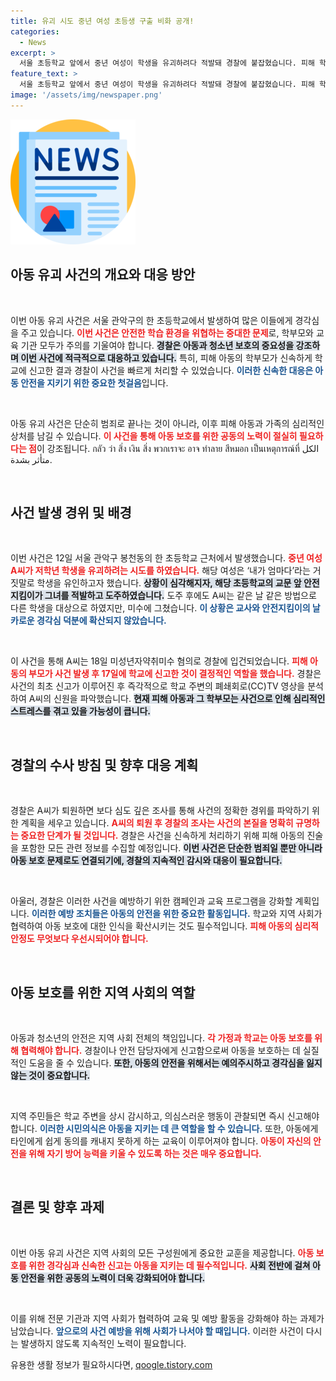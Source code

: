 ```yaml
---
title: 유괴 시도 중년 여성 초등생 구출 비화 공개!
categories:
  - News
excerpt: >
  서울 초등학교 앞에서 중년 여성이 학생을 유괴하려다 적발돼 경찰에 붙잡혔습니다. 피해 학생 학부모의 신고로 수사가 진행되고 있으며, A씨의 퇴원 후 사건 경위를 밝혀낼 예정입니다. 이 끔찍한 사건의 전말은 과연 무엇일까요?
feature_text: >
  서울 초등학교 앞에서 중년 여성이 학생을 유괴하려다 적발돼 경찰에 붙잡혔습니다. 피해 학생 학부모의 신고로 수사가 진행되고 있으며, A씨의 퇴원 후 사건 경위를 밝혀낼 예정입니다. 이 끔찍한 사건의 전말은 과연 무엇일까요?
image: '/assets/img/newspaper.png'
---
```


<p><img src="/assets/img/newspaper.png" alt="kimp 속보" /></p>

<h2 data-ke-size="size26">아동 유괴 사건의 개요와 대응 방안</h2>

<p data-ke-size="size16">&nbsp;</p>

<p>이번 아동 유괴 사건은 서울 관악구의 한 초등학교에서 발생하여 많은 이들에게 경각심을 주고 있습니다. <b><span style="color: #ee2323;">이번 사건은 안전한 학습 환경을 위협하는 중대한 문제</span></b>로, 학부모와 교육 기관 모두가 주의를 기울여야 합니다. <b><span style="background-color: #21538527;">경찰은 아동과 청소년 보호의 중요성을 강조하며 이번 사건에 적극적으로 대응하고 있습니다.</span></b> 특히, 피해 아동의 학부모가 신속하게 학교에 신고한 결과 경찰이 사건을 빠르게 처리할 수 있었습니다. <b><span style="color: #1a5490;">이러한 신속한 대응은 아동 안전을 지키기 위한 중요한 첫걸음</span></b>입니다.</p>

<p data-ke-size="size16">&nbsp;</p>

<p>아동 유괴 사건은 단순히 범죄로 끝나는 것이 아니라, 이후 피해 아동과 가족의 심리적인 상처를 남길 수 있습니다. <b><span style="color: #ee2323;">이 사건을 통해 아동 보호를 위한 공동의 노력이 절실히 필요하다는 점</span></b>이 강조됩니다. กลัว ว่า สิ่ง เงิน สิ่ง พวกเราจะ อาจ ทำลาย สีหมอก เป็นเหตุการณ์ที่ الكل متأثر بشدة. </p>

<p data-ke-size="size16">&nbsp;</p>

<h2 data-ke-size="size26">사건 발생 경위 및 배경</h2>

<p data-ke-size="size16">&nbsp;</p>

<p>이번 사건은 12일 서울 관악구 봉천동의 한 초등학교 근처에서 발생했습니다. <b><span style="color: #ee2323;">중년 여성 A씨가 저학년 학생을 유괴하려는 시도를 하였습니다.</span></b> 해당 여성은 ‘내가 엄마다’라는 거짓말로 학생을 유인하고자 했습니다. <b><span style="background-color: #21538527;">상황이 심각해지자, 해당 초등학교의 교문 앞 안전지킴이가 그녀를 적발하고 도주하였습니다.</span></b> 도주 후에도 A씨는 같은 날 같은 방법으로 다른 학생을 대상으로 하였지만, 미수에 그쳤습니다. <b><span style="color: #1a5490;">이 상황은 교사와 안전지킴이의 날카로운 경각심 덕분에 확산되지 않았습니다.</span></b> </p>

<p data-ke-size="size16">&nbsp;</p>

<p>이 사건을 통해 A씨는 18일 미성년자약취미수 혐의로 경찰에 입건되었습니다. <b><span style="color: #ee2323;">피해 아동의 부모가 사건 발생 후 17일에 학교에 신고한 것이 결정적인 역할을 했습니다.</span></b> 경찰은 사건의 최초 신고가 이루어진 후 즉각적으로 학교 주변의 폐쇄회로(CC)TV 영상을 분석하여 A씨의 신원을 파악했습니다. <b><span style="background-color: #21538527;">현재 피해 아동과 그 학부모는 사건으로 인해 심리적인 스트레스를 겪고 있을 가능성이 큽니다.</span></b></p>

<p data-ke-size="size16">&nbsp;</p>

<h2 data-ke-size="size26">경찰의 수사 방침 및 향후 대응 계획</h2>

<p data-ke-size="size16">&nbsp;</p>

<p>경찰은 A씨가 퇴원하면 보다 심도 깊은 조사를 통해 사건의 정확한 경위를 파악하기 위한 계획을 세우고 있습니다. <b><span style="color: #ee2323;">A씨의 퇴원 후 경찰의 조사는 사건의 본질을 명확히 규명하는 중요한 단계가 될 것입니다.</span></b> 경찰은 사건을 신속하게 처리하기 위해 피해 아동의 진술을 포함한 모든 관련 정보를 수집할 예정입니다. <b><span style="background-color: #21538527;">이번 사건은 단순한 범죄일 뿐만 아니라 아동 보호 문제로도 연결되기에, 경찰의 지속적인 감시와 대응이 필요합니다.</span></b> </p>

<p data-ke-size="size16">&nbsp;</p>

<p>아울러, 경찰은 이러한 사건을 예방하기 위한 캠페인과 교육 프로그램을 강화할 계획입니다. <b><span style="color: #1a5490;">이러한 예방 조치들은 아동의 안전을 위한 중요한 활동입니다.</span></b> 학교와 지역 사회가 협력하여 아동 보호에 대한 인식을 확산시키는 것도 필수적입니다. <b><span style="color: #ee2323;">피해 아동의 심리적 안정도 무엇보다 우선시되어야 합니다.</span></b></p>

<p data-ke-size="size16">&nbsp;</p>

<h2 data-ke-size="size26">아동 보호를 위한 지역 사회의 역할</h2>

<p data-ke-size="size16">&nbsp;</p>

<p>아동과 청소년의 안전은 지역 사회 전체의 책임입니다. <b><span style="color: #ee2323;">각 가정과 학교는 아동 보호를 위해 협력해야 합니다.</span></b> 경찰이나 안전 담당자에게 신고함으로써 아동을 보호하는 데 실질적인 도움을 줄 수 있습니다. <b><span style="background-color: #21538527;">또한, 아동의 안전을 위해서는 예의주시하고 경각심을 잃지 않는 것이 중요합니다.</span></b> </p>

<p data-ke-size="size16">&nbsp;</p>

<p>지역 주민들은 학교 주변을 상시 감시하고, 의심스러운 행동이 관찰되면 즉시 신고해야 합니다. <b><span style="color: #1a5490;">이러한 시민의식은 아동을 지키는 데 큰 역할을 할 수 있습니다.</span></b> 또한, 아동에게 타인에게 쉽게 동의를 캐내지 못하게 하는 교육이 이루어져야 합니다. <b><span style="color: #ee2323;">아동이 자신의 안전을 위해 자기 방어 능력을 키울 수 있도록 하는 것은 매우 중요합니다.</span></b></p>

<p data-ke-size="size16">&nbsp;</p>

<h2 data-ke-size="size26">결론 및 향후 과제</h2>

<p data-ke-size="size16">&nbsp;</p>

<p>이번 아동 유괴 사건은 지역 사회의 모든 구성원에게 중요한 교훈을 제공합니다. <b><span style="color: #ee2323;">아동 보호를 위한 경각심과 신속한 신고는 아동을 지키는 데 필수적입니다.</span></b> <b><span style="background-color: #21538527;">사회 전반에 걸쳐 아동 안전을 위한 공동의 노력이 더욱 강화되어야 합니다.</span></b> </p>

<p data-ke-size="size16">&nbsp;</p>

<p>이를 위해 전문 기관과 지역 사회가 협력하여 교육 및 예방 활동을 강화해야 하는 과제가 남았습니다. <b><span style="color: #1a5490;">앞으로의 사건 예방을 위해 사회가 나서야 할 때입니다.</span></b> 이러한 사건이 다시는 발생하지 않도록 지속적인 노력이 필요합니다.</p>
유용한 생활 정보가 필요하시다면, <a href="https://qoogle.tistory.com" rel="dofollow">qoogle.tistory.com</a>


